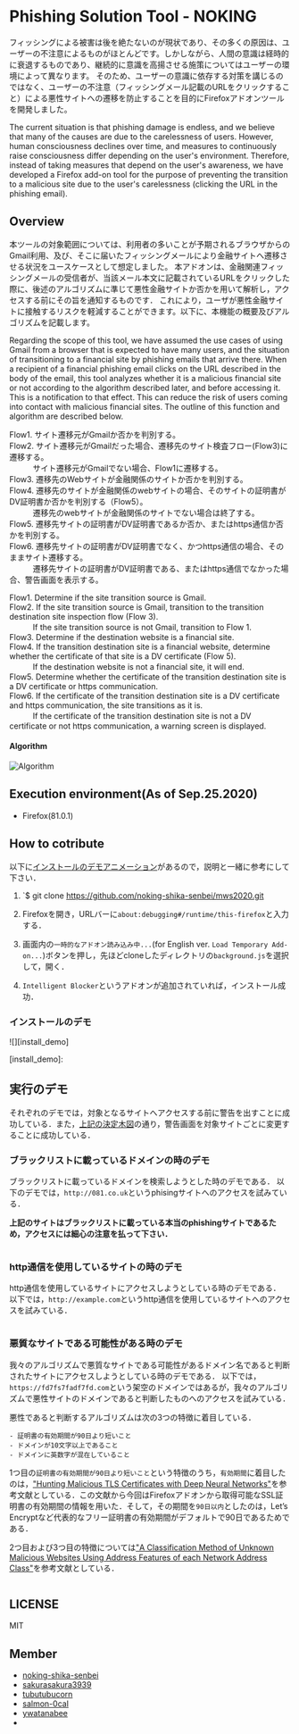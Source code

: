 # Phishing Solution Tool - NOKING
フィッシングによる被害は後を絶たないのが現状であり、その多くの原因は、ユーザーの不注意によるものがほとんどです。しかしながら、人間の意識は経時的に衰退するものであり、継続的に意識を高揚させる施策についてはユーザーの環境によって異なります。
そのため、ユーザーの意識に依存する対策を講じるのではなく、ユーザーの不注意（フィッシングメール記載のURLをクリックすること）による悪性サイトへの遷移を防止することを目的にFirefoxアドオンツールを開発しました。

The current situation is that phishing damage is endless, and we believe that many of the causes are due to the carelessness of users. However, human consciousness declines over time, and measures to continuously raise consciousness differ depending on the user's environment.
Therefore, instead of taking measures that depend on the user's awareness, we have developed a Firefox add-on tool for the purpose of preventing the transition to a malicious site due to the user's carelessness (clicking the URL in the phishing email).

## Overview
本ツールの対象範囲については、利用者の多いことが予期されるブラウザからのGmail利用、及び、そこに届いたフィッシングメールにより金融サイトへ遷移させる状況をユースケースとして想定しました。
本アドオンは、金融関連フィッシングメールの受信者が、当該メール本文に記載されているURLをクリックした際に、後述のアルゴリズムに準じて悪性金融サイトか否かを用いて解析し，アクセスする前にその旨を通知するものです．
これにより，ユーザが悪性金融サイトに接触するリスクを軽減することができます。以下に、本機能の概要及びアルゴリズムを記載します。

Regarding the scope of this tool, we have assumed the use cases of using Gmail from a browser that is expected to have many users, and the situation of transitioning to a financial site by phishing emails that arrive there.
When a recipient of a financial phishing email clicks on the URL described in the body of the email, this tool analyzes whether it is a malicious financial site or not according to the algorithm described later, and before accessing it. This is a notification to that effect.
This can reduce the risk of users coming into contact with malicious financial sites. The outline of this function and algorithm are described below.


Flow1. サイト遷移元がGmailか否かを判別する。  
Flow2. サイト遷移元がGmailだった場合、遷移先のサイト検査フロー(Flow3)に遷移する。  
　　　サイト遷移元がGmailでない場合、Flow1に遷移する。  
Flow3. 遷移先のWebサイトが金融関係のサイトか否かを判別する。  
Flow4. 遷移先のサイトが金融関係のwebサイトの場合、そのサイトの証明書がDV証明書か否かを判別する（Flow5）。  
　　　遷移先のwebサイトが金融関係のサイトでない場合は終了する。  
Flow5. 遷移先サイトの証明書がDV証明書であるか否か、またはhttps通信か否かを判別する。  
Flow6. 遷移先サイトの証明書がDV証明書でなく、かつhttps通信の場合、そのままサイト遷移する。  
　　　遷移先サイトの証明書がDV証明書である、またはhttps通信でなかった場合、警告画面を表示する。

Flow1. Determine if the site transition source is Gmail.  
Flow2. If the site transition source is Gmail, transition to the transition destination site inspection flow (Flow 3).  
　　　If the site transition source is not Gmail, transition to Flow 1.  
Flow3. Determine if the destination website is a financial site.  
Flow4. If the transition destination site is a financial website, determine whether the certificate of that site is a DV certificate (Flow 5).  
　　　If the destination website is not a financial site, it will end.  
Flow5. Determine whether the certificate of the transition destination site is a DV certificate or https communication.  
Flow6. If the certificate of the transition destination site is a DV certificate and https communication, the site transitions as it is.  
　　　If the certificate of the transition destination site is not a DV certificate or not https communication, a warning screen is displayed.  

#### Algorithm

![Algorithm](https://github.com/noking-shika-senbei/mws2020/blob/master/NokinFlow.png)

## Execution environment(As of Sep.25.2020)

- Firefox(81.0.1)

## How to cotribute

以下に[インストールのデモアニメーション](https://github.com/akazs/MWS2019_F.SE#%E3%82%A4%E3%83%B3%E3%82%B9%E3%83%88%E3%83%BC%E3%83%AB%E3%81%AE%E3%83%87%E3%83%A2)があるので，説明と一緒に参考にして下さい．

1. `$ git clone https://github.com/noking-shika-senbei/mws2020.git

1. Firefoxを開き，URLバーに`about:debugging#/runtime/this-firefox`と入力する．

1. 画面内の`一時的なアドオン読み込み中...`(for English ver. `Load Temporary Add-on...`)ボタンを押し，先ほどcloneしたディレクトリの`background.js`を選択して，開く．

1. `Intelligent Blocker`というアドオンが追加されていれば，インストール成功．

### インストールのデモ
![][install_demo]

[install_demo]:

## 実行のデモ

それぞれのデモでは，対象となるサイトへアクセスする前に警告を出すことに成功している．また，[上記の決定木図]()の通り，警告画面を対象サイトごとに変更することに成功している．

### ブラックリストに載っているドメインの時のデモ

ブラックリストに載っているドメインを検索しようとした時のデモである．
以下のデモでは，`http://081.co.uk`というphisingサイトへのアクセスを試みている．

 **上記のサイトはブラックリストに載っている本当のphishingサイトであるため，アクセスには細心の注意を払って下さい．**

![]()

### http通信を使用しているサイトの時のデモ

http通信を使用しているサイトにアクセスしようとしている時のデモである．
以下では，`http://example.com`というhttp通信を使用しているサイトへのアクセスを試みている．

![]()

### 悪質なサイトである可能性がある時のデモ

我々のアルゴリズムで悪質なサイトである可能性があるドメイン名であると判断されたサイトにアクセスしようとしている時のデモである．
以下では，`https://fd7fs7fadf7fd.com`という架空のドメインではあるが，我々のアルゴリズムで悪性サイトのドメインであると判断したものへのアクセスを試みている．

悪性であると判断するアルゴリズムは次の3つの特徴に着目している．
```
- 証明書の有効期間が90日より短いこと
- ドメインが10文字以上であること
- ドメインに英数字が混在していること
```
1つ目の`証明書の有効期間が90日より短いこと`という特徴のうち，`有効期間`に着目したのは，["Hunting Malicious TLS Certificates with Deep Neural Networks"](https://dl.acm.org/citation.cfm?doid=3270101.3270105)を参考文献としている．この文献から今回はFirefoxアドオンから取得可能なSSL証明書の有効期間の情報を用いた．そして，その期間を`90日以内`としたのは，Let’s Encryptなど代表的なフリー証明書の有効期間がデフォルトで90日であるためである．

2つ目および3つ目の特徴については["A Classification Method of Unknown Malicious Websites
Using Address Features of each Network Address Class"](https://www.y-nakamr.net/research/ic/iwin2017kanazawa.pdf)を参考文献としている．

![]()

## LICENSE

MIT

## Member

- [noking-shika-senbei](https://github.com/noking-shika-senbei)
- [sakurasakura3939](https://github.com/sakurasakura3939)
- [tubutubucorn](https://github.com/tubutubucorn)
- [salmon-0cal](https://github.com/salmon-0cal)
- [ywatanabee](https://github.com/ywatanabee)
- [](https://github.com/)
